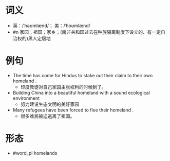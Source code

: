 # 词义
- 英：/ˈhəʊmlænd/； 美：/ˈhoʊmlænd/
- #n 家园；祖国；家乡；(南非共和国过去在种族隔离制度下设立的、有一定自治权的)黑人定居地
# 例句
- The time has come for Hindus to stake out their claim to their own homeland .
	- 印度教徒对自己家园主张权利的时候到了。
- Building China into a beautiful homeland with a sound ecological environment
	- 努力建设生态文明的美好家园
- Many refugees have been forced to flee their homeland .
	- 很多难民被迫逃离了祖国。
# 形态
- #word_pl homelands
